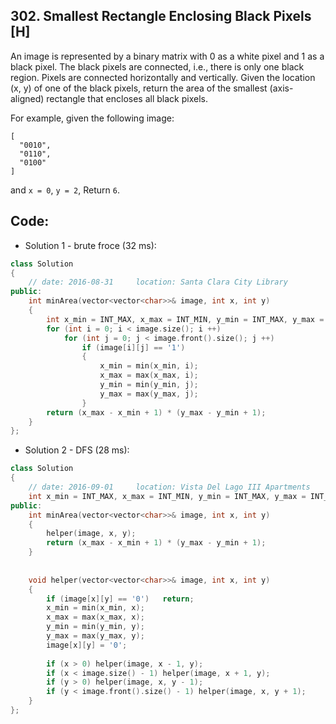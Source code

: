 ## 302. Smallest Rectangle Enclosing Black Pixels [H]
An image is represented by a binary matrix with 0 as a white pixel and 1 as a black pixel. The black pixels are connected, i.e., there is only one black region. Pixels are connected horizontally and vertically. Given the location (x, y) of one of the black pixels, return the area of the smallest (axis-aligned) rectangle that encloses all black pixels.

For example, given the following image:
```
[
  "0010",
  "0110",
  "0100"
]
```
and `x = 0`, `y = 2`,
Return `6`.

## Code:
- Solution 1 - brute froce (32 ms):
```c++
class Solution 
{
    // date: 2016-08-31     location: Santa Clara City Library
public:
    int minArea(vector<vector<char>>& image, int x, int y) 
    {
        int x_min = INT_MAX, x_max = INT_MIN, y_min = INT_MAX, y_max = INT_MIN;
        for (int i = 0; i < image.size(); i ++)
            for (int j = 0; j < image.front().size(); j ++)
                if (image[i][j] == '1')
                {
                    x_min = min(x_min, i);
                    x_max = max(x_max, i);
                    y_min = min(y_min, j);
                    y_max = max(y_max, j);
                }
        return (x_max - x_min + 1) * (y_max - y_min + 1);
    }
};
```

- Solution 2 - DFS (28 ms): 
```c++
class Solution 
{
    // date: 2016-09-01     location: Vista Del Lago III Apartments
    int x_min = INT_MAX, x_max = INT_MIN, y_min = INT_MAX, y_max = INT_MIN;
public:
    int minArea(vector<vector<char>>& image, int x, int y) 
    {
        helper(image, x, y);
        return (x_max - x_min + 1) * (y_max - y_min + 1);
    }
    
    
    void helper(vector<vector<char>>& image, int x, int y)
    {
        if (image[x][y] == '0')   return;
        x_min = min(x_min, x);
        x_max = max(x_max, x);
        y_min = min(y_min, y);
        y_max = max(y_max, y);
        image[x][y] = '0';
        
        if (x > 0) helper(image, x - 1, y);
        if (x < image.size() - 1) helper(image, x + 1, y);
        if (y > 0) helper(image, x, y - 1);
        if (y < image.front().size() - 1) helper(image, x, y + 1);
    }
};
```
